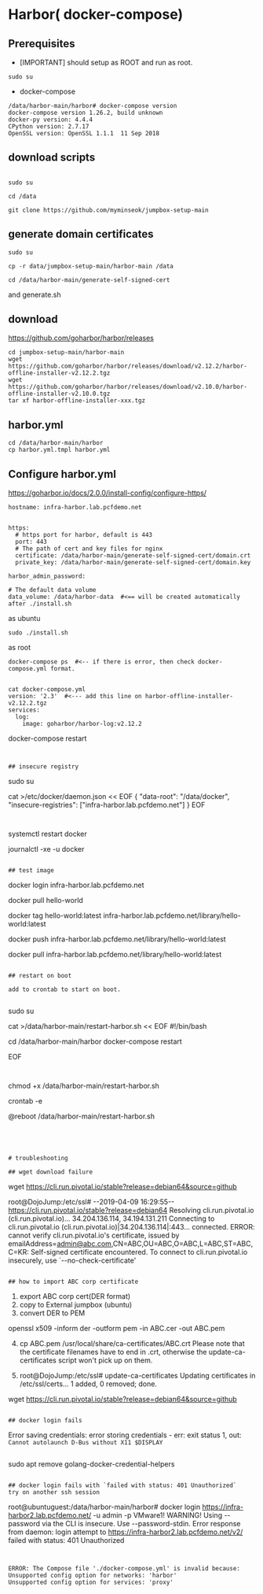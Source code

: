 
# Harbor( docker-compose)

## Prerequisites
- [IMPORTANT] should setup as ROOT and run as root.
```
sudo su
```
- docker-compose
```
/data/harbor-main/harbor# docker-compose version
docker-compose version 1.26.2, build unknown
docker-py version: 4.4.4
CPython version: 2.7.17
OpenSSL version: OpenSSL 1.1.1  11 Sep 2018
```




## download scripts
```

sudo su

cd /data

git clone https://github.com/myminseok/jumpbox-setup-main

```

## generate domain certificates

```
sudo su

cp -r data/jumpbox-setup-main/harbor-main /data

cd /data/harbor-main/generate-self-signed-cert
```
and generate.sh


## download
https://github.com/goharbor/harbor/releases
```
cd jumpbox-setup-main/harbor-main
wget https://github.com/goharbor/harbor/releases/download/v2.12.2/harbor-offline-installer-v2.12.2.tgz
wget https://github.com/goharbor/harbor/releases/download/v2.10.0/harbor-offline-installer-v2.10.0.tgz
tar xf harbor-offline-installer-xxx.tgz
```



## harbor.yml
```
cd /data/harbor-main/harbor
cp harbor.yml.tmpl harbor.yml
```

##  Configure harbor.yml 
https://goharbor.io/docs/2.0.0/install-config/configure-https/

```
hostname: infra-harbor.lab.pcfdemo.net


https:
  # https port for harbor, default is 443
  port: 443
  # The path of cert and key files for nginx
  certificate: /data/harbor-main/generate-self-signed-cert/domain.crt
  private_key: /data/harbor-main/generate-self-signed-cert/domain.key

harbor_admin_password:

# The default data volume
data_volume: /data/harbor-data  #<== will be created automatically after ./install.sh
```


as ubuntu
```
sudo ./install.sh
```


as root
```
docker-compose ps  #<-- if there is error, then check docker-compose.yml format. 


cat docker-compose.yml
version: '2.3'  #<--- add this line on harbor-offline-installer-v2.12.2.tgz
services:
  log:
    image: goharbor/harbor-log:v2.12.2
```

docker-compose restart

```


## insecure registry
```
sudo su

cat >/etc/docker/daemon.json << EOF
{
  "data-root": "/data/docker",
  "insecure-registries": ["infra-harbor.lab.pcfdemo.net"]
}
EOF
```


```
systemctl restart docker

journalctl -xe -u docker

```

## test image

```
docker login infra-harbor.lab.pcfdemo.net

docker pull hello-world

docker tag hello-world:latest infra-harbor.lab.pcfdemo.net/library/hello-world:latest

docker push infra-harbor.lab.pcfdemo.net/library/hello-world:latest

docker pull infra-harbor.lab.pcfdemo.net/library/hello-world:latest
```

## restart on boot

add to crontab to start on boot.


```
sudo su


cat >/data/harbor-main/restart-harbor.sh << EOF
#!/bin/bash

cd /data/harbor-main/harbor
docker-compose restart

EOF
```


```
chmod +x /data/harbor-main/restart-harbor.sh

crontab -e

@reboot  /data/harbor-main/restart-harbor.sh
```




# troubleshooting

## wget download failure
```
wget https://cli.run.pivotal.io/stable?release=debian64&source=github

root@DojoJump:/etc/ssl# --2019-04-09 16:29:55-- https://cli.run.pivotal.io/stable?release=debian64
Resolving cli.run.pivotal.io (cli.run.pivotal.io)... 34.204.136.114, 34.194.131.211
Connecting to cli.run.pivotal.io (cli.run.pivotal.io)|34.204.136.114|:443... connected.
ERROR: cannot verify cli.run.pivotal.io's certificate, issued by emailAddress=admin@abc.com,CN=ABC,OU=ABC,O=ABC,L=ABC,ST=ABC,C=KR:
Self-signed certificate encountered.
To connect to cli.run.pivotal.io insecurely, use `--no-check-certificate'

```

## how to import ABC corp certificate
```
1) export ABC corp cert(DER format)
2) copy to External jumpbox (ubuntu)
3) convert DER to PEM

openssl x509 -inform der -outform pem -in ABC.cer -out ABC.pem

4) cp ABC.pem /usr/local/share/ca-certificates/ABC.crt
Please note that the certificate filenames have to end in .crt, otherwise the update-ca-certificates script won't pick up on them.

5) root@DojoJump:/etc/ssl# update-ca-certificates
Updating certificates in /etc/ssl/certs...
1 added, 0 removed; done.

wget https://cli.run.pivotal.io/stable?release=debian64&source=github
```

## docker login fails

```
Error saving credentials: error storing credentials - err: exit status 1, out: `Cannot autolaunch D-Bus without X11 $DISPLAY`
```
```
sudo apt remove golang-docker-credential-helpers 
```

## docker login fails with `failed with status: 401 Unauthorized`
try on another ssh session
```
root@ubuntuguest:/data/harbor-main/harbor# docker login https://infra-harbor2.lab.pcfdemo.net/ -u admin  -p VMware1!
WARNING! Using --password via the CLI is insecure. Use --password-stdin.
Error response from daemon: login attempt to https://infra-harbor2.lab.pcfdemo.net/v2/ failed with status: 401 Unauthorized
```


ERROR: The Compose file './docker-compose.yml' is invalid because:
Unsupported config option for networks: 'harbor'
Unsupported config option for services: 'proxy'

